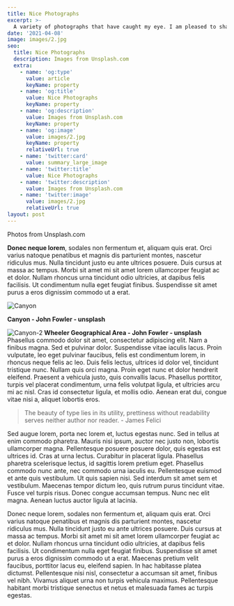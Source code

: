 ```yaml
---
title: Nice Photographs
excerpt: >-
  A variety of photographs that have caught my eye. I am pleased to share these with you.
date: '2021-04-08'
image: images/2.jpg
seo:
  title: Nice Photographs
  description: Images from Unsplash.com
  extra:
    - name: 'og:type'
      value: article
      keyName: property
    - name: 'og:title'
      value: Nice Photographs
      keyName: property
    - name: 'og:description'
      value: Images from Unsplash.com
      keyName: property
    - name: 'og:image'
      value: images/2.jpg
      keyName: property
      relativeUrl: true
    - name: 'twitter:card'
      value: summary_large_image
    - name: 'twitter:title'
      value: Nice Photographs
    - name: 'twitter:description'
      value: Images from Unsplash.com
    - name: 'twitter:image'
      value: images/2.jpg
      relativeUrl: true
layout: post
---
```


Photos from Unsplash.com

**Donec neque lorem**, sodales non fermentum et, aliquam quis erat. Orci varius natoque penatibus et magnis dis parturient montes, nascetur ridiculus mus. Nulla tincidunt justo eu ante ultrices posuere. Duis cursus at massa ac tempus. Morbi sit amet mi sit amet lorem ullamcorper feugiat ac et dolor. Nullam rhoncus urna tincidunt odio ultricies, at dapibus felis facilisis. Ut condimentum nulla eget feugiat finibus. Suspendisse sit amet purus a eros dignissim commodo ut a erat.


![Canyon](/images/john-fowler-unsplash.jpg)

**<sm>Canyon - John Fowler - unsplash</sm>**


![Canyon-2](/images/wheeler-geo-john-fowler.jpg)
**<sm>Wheeler Geographical Area - John Fowler - unsplash</sm>**
Phasellus commodo dolor sit amet, consectetur adipiscing elit. Nam a finibus magna. Sed et pulvinar dolor. Suspendisse vitae iaculis lacus. Proin vulputate, leo eget pulvinar faucibus, felis est condimentum lorem, in rhoncus neque felis ac leo. Duis felis lectus, ultrices id dolor vel, tincidunt tristique nunc. Nullam quis orci magna. Proin eget nunc et dolor hendrerit eleifend. Praesent a vehicula justo, quis convallis lacus. Phasellus porttitor, turpis vel placerat condimentum, urna felis volutpat ligula, et ultricies arcu mi ac nisl. Cras id consectetur ligula, et mollis odio. Aenean erat dui, congue vitae nisi a, aliquet lobortis eros.

> The beauty of type lies in its utility, prettiness without readability serves neither author nor reader. - James Felici

Sed augue lorem, porta nec lorem et, luctus egestas nunc. Sed in tellus at enim commodo pharetra. Mauris nisi ipsum, auctor nec justo non, lobortis ullamcorper magna. Pellentesque posuere posuere dolor, quis egestas est ultrices id. Cras at urna lectus. Curabitur in placerat ligula. Phasellus pharetra scelerisque lectus, id sagittis lorem pretium eget. Phasellus commodo nunc ante, nec commodo urna iaculis eu. Pellentesque euismod et ante quis vestibulum. Ut quis sapien nisi. Sed interdum sit amet sem et vestibulum. Maecenas tempor dictum leo, quis rutrum purus tincidunt vitae. Fusce vel turpis risus. Donec congue accumsan tempus. Nunc nec elit magna. Aenean luctus auctor ligula at lacinia.

Donec neque lorem, sodales non fermentum et, aliquam quis erat. Orci varius natoque penatibus et magnis dis parturient montes, nascetur ridiculus mus. Nulla tincidunt justo eu ante ultrices posuere. Duis cursus at massa ac tempus. Morbi sit amet mi sit amet lorem ullamcorper feugiat ac et dolor. Nullam rhoncus urna tincidunt odio ultricies, at dapibus felis facilisis. Ut condimentum nulla eget feugiat finibus. Suspendisse sit amet purus a eros dignissim commodo ut a erat. Maecenas pretium velit faucibus, porttitor lacus eu, eleifend sapien. In hac habitasse platea dictumst. Pellentesque nisi nisl, consectetur a accumsan sit amet, finibus vel nibh. Vivamus aliquet urna non turpis vehicula maximus. Pellentesque habitant morbi tristique senectus et netus et malesuada fames ac turpis egestas.
